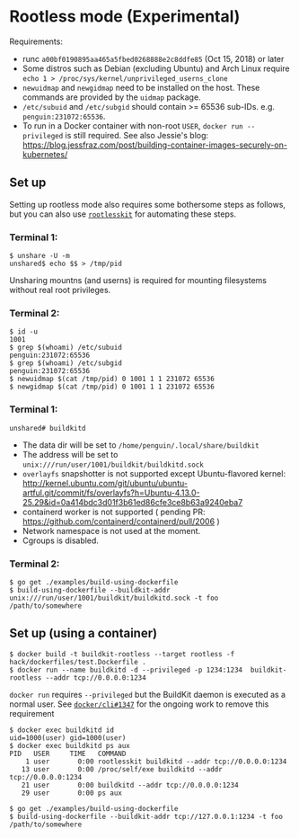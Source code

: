 # Rootless mode (Experimental)

Requirements:
- runc `a00bf0190895aa465a5fbed0268888e2c8ddfe85` (Oct 15, 2018) or later
- Some distros such as Debian (excluding Ubuntu) and Arch Linux require `echo 1 > /proc/sys/kernel/unprivileged_userns_clone`
- `newuidmap` and `newgidmap` need to be installed on the host. These commands are provided by the `uidmap` package.
- `/etc/subuid` and `/etc/subgid` should contain >= 65536 sub-IDs. e.g. `penguin:231072:65536`.
- To run in a Docker container with non-root `USER`, `docker run --privileged` is still required. See also Jessie's blog: https://blog.jessfraz.com/post/building-container-images-securely-on-kubernetes/


## Set up

Setting up rootless mode also requires some bothersome steps as follows, but you can also use [`rootlesskit`](https://github.com/rootless-containers/rootlesskit) for automating these steps.

### Terminal 1:

```
$ unshare -U -m
unshared$ echo $$ > /tmp/pid
```

Unsharing mountns (and userns) is required for mounting filesystems without real root privileges.

### Terminal 2:

```
$ id -u
1001
$ grep $(whoami) /etc/subuid
penguin:231072:65536
$ grep $(whoami) /etc/subgid
penguin:231072:65536
$ newuidmap $(cat /tmp/pid) 0 1001 1 1 231072 65536
$ newgidmap $(cat /tmp/pid) 0 1001 1 1 231072 65536
```

### Terminal 1:

```
unshared# buildkitd
```

* The data dir will be set to `/home/penguin/.local/share/buildkit`
* The address will be set to `unix:///run/user/1001/buildkit/buildkitd.sock`
* `overlayfs` snapshotter is not supported except Ubuntu-flavored kernel: http://kernel.ubuntu.com/git/ubuntu/ubuntu-artful.git/commit/fs/overlayfs?h=Ubuntu-4.13.0-25.29&id=0a414bdc3d01f3b61ed86cfe3ce8b63a9240eba7
* containerd worker is not supported ( pending PR: https://github.com/containerd/containerd/pull/2006 )
* Network namespace is not used at the moment.
* Cgroups is disabled.

### Terminal 2:

```
$ go get ./examples/build-using-dockerfile
$ build-using-dockerfile --buildkit-addr unix:///run/user/1001/buildkit/buildkitd.sock -t foo /path/to/somewhere
```

## Set up (using a container)

```
$ docker build -t buildkit-rootless --target rootless -f hack/dockerfiles/test.Dockerfile .
$ docker run --name buildkitd -d --privileged -p 1234:1234  buildkit-rootless --addr tcp://0.0.0.0:1234
```

`docker run` requires `--privileged` but the BuildKit daemon is executed as a normal user.
See [`docker/cli#1347`](https://github.com/docker/cli/pull/1347) for the ongoing work to remove this requirement

```
$ docker exec buildkitd id
uid=1000(user) gid=1000(user)
$ docker exec buildkitd ps aux
PID   USER     TIME   COMMAND
    1 user       0:00 rootlesskit buildkitd --addr tcp://0.0.0.0:1234
   13 user       0:00 /proc/self/exe buildkitd --addr tcp://0.0.0.0:1234
   21 user       0:00 buildkitd --addr tcp://0.0.0.0:1234
   29 user       0:00 ps aux
```

```
$ go get ./examples/build-using-dockerfile
$ build-using-dockerfile --buildkit-addr tcp://127.0.0.1:1234 -t foo /path/to/somewhere
```
